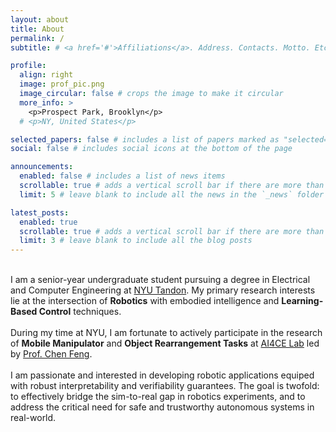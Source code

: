 ```yaml
---
layout: about
title: About
permalink: /
subtitle: # <a href='#'>Affiliations</a>. Address. Contacts. Motto. Etc.

profile:
  align: right
  image: prof_pic.png
  image_circular: false # crops the image to make it circular
  more_info: >
    <p>Prospect Park, Brooklyn</p>
  # <p>NY, United States</p>

selected_papers: false # includes a list of papers marked as "selected={true}"
social: false # includes social icons at the bottom of the page

announcements:
  enabled: false # includes a list of news items
  scrollable: true # adds a vertical scroll bar if there are more than 3 news items
  limit: 5 # leave blank to include all the news in the `_news` folder

latest_posts:
  enabled: true
  scrollable: true # adds a vertical scroll bar if there are more than 3 new posts items
  limit: 3 # leave blank to include all the blog posts
---
```

\
I am a senior-year undergraduate student pursuing a degree in Electrical and Computer Engineering at [NYU Tandon](https://engineering.nyu.edu/). My primary research interests lie at the intersection of **Robotics** with embodied intelligence and **Learning-Based Control** techniques.\
\
During my time at NYU, I am fortunate to actively participate in the research of **Mobile Manipulator** and **Object Rearrangement Tasks** at [AI4CE Lab](https://ai4ce.github.io/) led by [Prof. Chen Feng](https://engineering.nyu.edu/faculty/chen-feng).\
\
I am passionate and interested in developing robotic applications equiped with robust interpretability and verifiability guarantees. The goal is twofold: to effectively bridge the sim-to-real gap in robotics experiments, and to address the critical need for safe and trustworthy autonomous systems in real-world.

